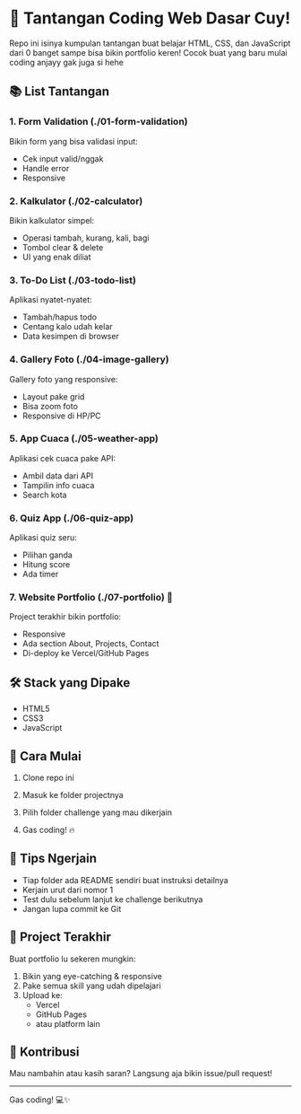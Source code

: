 # 🚀 Tantangan Coding Web Dasar Cuy!

Repo ini isinya kumpulan tantangan buat belajar HTML, CSS, dan JavaScript dari 0 banget sampe bisa bikin portfolio keren! Cocok buat yang baru mulai coding anjayy gak juga si hehe

## 📚 List Tantangan

### 1. Form Validation (./01-form-validation)
Bikin form yang bisa validasi input:
- Cek input valid/nggak
- Handle error
- Responsive

### 2. Kalkulator (./02-calculator)
Bikin kalkulator simpel:
- Operasi tambah, kurang, kali, bagi
- Tombol clear & delete
- UI yang enak diliat

### 3. To-Do List (./03-todo-list)
Aplikasi nyatet-nyatet:
- Tambah/hapus todo
- Centang kalo udah kelar
- Data kesimpen di browser

### 4. Gallery Foto (./04-image-gallery)
Gallery foto yang responsive:
- Layout pake grid
- Bisa zoom foto
- Responsive di HP/PC

### 5. App Cuaca (./05-weather-app)
Aplikasi cek cuaca pake API:
- Ambil data dari API
- Tampilin info cuaca
- Search kota

### 6. Quiz App (./06-quiz-app)
Aplikasi quiz seru:
- Pilihan ganda
- Hitung score
- Ada timer

### 7. Website Portfolio (./07-portfolio) 🎯
Project terakhir bikin portfolio:
- Responsive
- Ada section About, Projects, Contact
- Di-deploy ke Vercel/GitHub Pages

## 🛠️ Stack yang Dipake
- HTML5
- CSS3
- JavaScript 

## 🚦 Cara Mulai
1. Clone repo ini
2. Masuk ke folder projectnya

3. Pilih folder challenge yang mau dikerjain
4. Gas coding! 🔥

## 📝 Tips Ngerjain
- Tiap folder ada README sendiri buat instruksi detailnya
- Kerjain urut dari nomor 1
- Test dulu sebelum lanjut ke challenge berikutnya
- Jangan lupa commit ke Git

## 🎯 Project Terakhir
Buat portfolio lu sekeren mungkin:
1. Bikin yang eye-catching & responsive
2. Pake semua skill yang udah dipelajari
3. Upload ke:
   - Vercel
   - GitHub Pages
   - atau platform lain

## 🤝 Kontribusi
Mau nambahin atau kasih saran? Langsung aja bikin issue/pull request!

---
Gas coding! 💻✨
